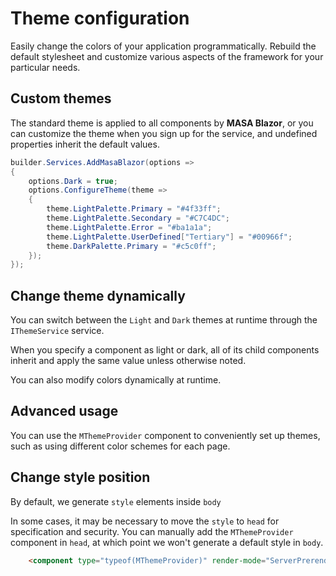 # Theme configuration

Easily change the colors of your application programmatically. Rebuild the default stylesheet and customize various aspects of the framework for your particular needs.

## Custom themes

The standard theme is applied to all components by **MASA Blazor**, or you can customize the theme when you sign up for the service, and undefined properties inherit the default values.

```csharp Program.cs
builder.Services.AddMasaBlazor(options =>
{
    options.Dark = true;
    options.ConfigureTheme(theme =>
    {
        theme.LightPalette.Primary = "#4f33ff";
        theme.LightPalette.Secondary = "#C7C4DC";
        theme.LightPalette.Error = "#ba1a1a";
        theme.LightPalette.UserDefined["Tertiary"] = "#00966f";
        theme.DarkPalette.Primary = "#c5c0ff";
    });
});
```

## Change theme dynamically

You can switch between the `Light` and `Dark` themes at runtime through the `IThemeService` service.

When you specify a component as light or dark, all of its child components inherit and apply the same value unless otherwise noted.

<masa-example file="Examples.features.theme.ChangeThemeMode"></masa-example>

You can also modify colors dynamically at runtime.

<masa-example file="Examples.features.theme.ChangeThemeColor"></masa-example>

## Advanced usage

You can use the `MThemeProvider` component to conveniently set up themes, such as using different color schemes for each page.

<masa-example file="Examples.features.theme.SinglePageCustomStyles"></masa-example>

## Change style position

By default, we generate `style` elements inside `body`

In some cases, it may be necessary to move the `style` to `head` for specification and security. You can manually add the `MThemeProvider` component in `head`, at which point we won't generate a default style in `body`.

```html Pages/_Host.cshtml
    <component type="typeof(MThemeProvider)" render-mode="ServerPrerendered" />
```